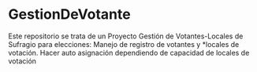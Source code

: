 # GestionDeVotante
Este repositorio se trata de un Proyecto  Gestión de Votantes-Locales de Sufragio para elecciones: Manejo de registro de votantes y *locales de votación. Hacer auto asignación dependiendo de capacidad de locales de votación 
